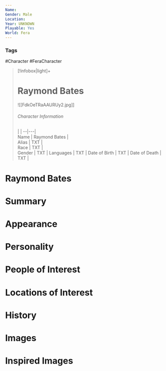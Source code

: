 ```yaml
---
Name: 
Gender: Male
Location: 
Year: UNKNOWN
Playable: Yes
World: Fera
---
```


### Tags
#Character #FeraCharacter 

> [!infobox|light]+  
> # Raymond Bates  
> ![[FdkOeTRaAAURUy2.jpg]]
> ###### Character Information
>  |   |
> --|---|  
> Name | Raymond Bates |  
> Alias | TXT |  
> Race | TXT |  
> Gender | TXT |
> Languages | TXT |
> Date of Birth | TXT |
> Date of Death | TXT |

# Raymond Bates

# Summary

# Appearance

# Personality

# People of Interest

# Locations of Interest

# History

# Images

# Inspired Images
